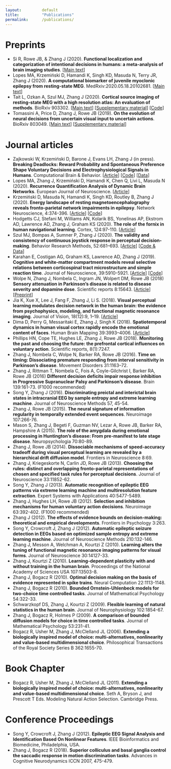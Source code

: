 ```yaml
---
layout: 		default
title: 			"Publications"
permalink: 		/publications/
---
```

# Preprints
* Si R, Rowe JB, & Zhang J (2020). **Functional localization and categorization of intentional decisions in humans: a meta-analysis of brain imaging studies**. \[[Main text](https://www.biorxiv.org/content/10.1101/2020.11.27.401208v1)\]
*  Lopes MA, Krzemiński D, Hamandi K, Singh KD, Masuda N, Terry JR, Zhang J (2020). **A computational biomarker of juvenile myoclonic epilepsy from resting-state MEG**. MedRxiv:2020.05.18.20102681. \[[Main text](https://www.medrxiv.org/content/10.1101/2020.05.18.20102681v1)\]
* Tait L, Ozkan A, Szul MJ, Zhang J (2020). **Cortical source imaging of resting-state MEG with a high resolution atlas: An evaluation of methods**. BioRxiv 903302. \[[Main text](https://www.biorxiv.org/content/10.1101/2020.01.12.903302v1)\] \[[Supplementary material](https://www.biorxiv.org/content/10.1101/2020.01.12.903302v1.supplementary-material)\] \[[Code](https://github.com/lukewtait/evaluate_inverse_methods)\]
* Tomassini A, Price D, Zhang J, Rowe JB (2019). **On the evolution of neural decisions from uncertain visual input to uncertain actions**. BioRxiv 803049. \[[Main text](https://doi.org/10.1101/803049)\] \[[Supplementary material](https://www.biorxiv.org/content/10.1101/803049v1.supplementary-material)\]


# Journal articles
* Zajkowski W, Krzemiński D, Barone J, Evans LH, Zhang J (in press). **Breaking Deadlocks: Reward Probability and Spontaneous Preference Shape Voluntary Decisions and Electrophysiological Signals in Humans**. Computational Brain & Behavior. \[[Article](https://link.springer.com/article/10.1007%2Fs42113-020-00096-6)\] \[[Code](https://github.com/ccbrain/voluntary-decision-eeg)\] \[[Data](https://doi.org/10.6084/m9.figshare.9989552.v1)\]
* Lopes MA, Zhang J, Krzemiński D, Hamandi K, Chen Q, Livi L, Masuda N (2020). **Recurrence Quantification Analysis of Dynamic Brain Networks**. European Journal of Neuroscience. \[[Article](https://doi.org/10.1111/ejn.14960)\]
* Krzemiński D, Masuda N, Hamandi K, Singh KD, Routley B, Zhang J (2020). **Energy landscape of resting magnetoencephalography reveals fronto-parietal network impairments in epilepsy**. Network Neuroscience, 4:374-396. \[[Article](https://www.mitpressjournals.org/doi/abs/10.1162/netn_a_00125)\] \[[Code](https://github.com/dokato/energy_landscape)\]
* Hodgetts CJ, Stefani M, Williams AN, Kolarik BS, Yonelinas AP, Ekstrom AD, Lawrence AD, Zhang J, Graham KS (2020). **The role of the fornix in human navigational learning**. Cortex, 124:97-110. \[[Article](https://doi.org/10.1016/j.cortex.2019.10.017)\]
* Szul MJ, Bompas A, Sumner P, Zhang J (2020). **The validity and consistency of continuous joystick response in perceptual decision-making**. Behavior Research Methods, 52:681–693. \[[Article](https://link.springer.com/article/10.3758/s13428-019-01269-3)\] \[[Code & Data](https://osf.io/6fpq4)\]
* Karahan E, Costigan AG, Graham KS, Lawrence AD, Zhang J (2019). **Cognitive and white-matter compartment models reveal selective relations between corticospinal tract microstructure and simple reaction time**. Journal of Neuroscience, 39:5910-5921. [[Article](https://doi.org/10.1523/JNEUROSCI.2954-18.2019)] \[[Code](https://github.com/esinkarahan/ATA)\]
* Wolpe N, Zhang J, Nombela C, Ingram JN, Wolpert DM, Rowe JB (2018) **Sensory attenuation in Parkinson’s disease is related to disease severity and dopamine dose**. Scientific reports 8:15643. \[[Article](https://www.nature.com/articles/s41598-018-33678-3)\] \[[Preprint](https://doi.org/10.1101/221317)\]
* Jia K, Xue X, Lee J, Fang F, Zhang J, Li S. (2018). **Visual perceptual learning modulates decision network in the human brain: the evidence from psychophysics, modeling, and functional magnetic resonance imaging**. Journal of Vision, 18(12):9, 1–19. \[[Article](https://jov.arvojournals.org/article.aspx?articleid=2715086)\]
* Dima D, Perry G, Messaritaki E, Zhang J, Singh K (2018). **Spatiotemporal dynamics in human visual cortex rapidly encode the emotional content of faces**. Human Brain Mapping 39:3993–4006. \[[Article](https://onlinelibrary.wiley.com/doi/full/10.1002/hbm.24226)\]
* Phillips HN, Cope TE, Hughes LE, Zhang J, Rowe JB (2018). **Monitoring the past and choosing the future: the prefrontal cortical influences on voluntary action**. Scientific reports, 8(1):7247.
* Zhang J, Nombela C, Wolpe N, Barker RA, Rowe JB (2016). **Time on timing: Dissociating premature responding from interval sensitivity in Parkinson’s disease**. Movement Disorders 31:1163–72.
* Zhang J, Rittman T, Nombela C, Fois A, Coyle-Gilchrist I, Barker RA, Rowe JB (2016) **Different decision deficits impair response inhibition in Progressive Supranuclear Palsy and Parkinson’s disease**. Brain 139:161-73. (F1000 recommended)
* Song Y, Zhang J (2016). **Discriminating preictal and interictal brain states in intracranial EEG by sample entropy and extreme learning machine**. Journal of Neuroscience Methods 57, 45-54.
* Zhang J, Rowe JB (2015). **The neural signature of information regularity in temporally extended event sequences**. Neuroimage 107:266-76.
* Mason S, Zhang J, Begeti F, Guzman NV, Lezar A, Rowe JB, Barker RA, Hampshire A (2015). **The role of the amygdala during emotional processing in Huntington’s disease: From pre-manifest to late stage disease**. Neuropsychologia 70:80-89.
* Zhang J, Rowe JB (2014). **Dissociable mechanisms of speed-accuracy tradeoff during visual perceptual learning are revealed by a hierarchical drift diffusion model**. Frontiers in Neuroscience 8:69.
* Zhang J, Kriegeskorte N, Carlin JD, Rowe JB (2013). **Choosing the rules: distinct and overlapping fronto-parietal representations of chosen and specified task rules for perceptual decisions**. Journal of Neuroscience 33:11852-62.
* Song Y, Zhang J (2013). **Automatic recognition of epileptic EEG patterns via extreme learning machine and multiresolution feature extraction**. Expert Systems with Applications 40:5477-5489.
* Zhang J, Hughes LH, Rowe JB (2012). **Selection and inhibition mechanisms for human voluntary action decisions**. Neuroimage 63:392-402. (F1000 recommended)
* Zhang J (2012). **The effects of evidence bounds on decision-making: theoretical and empirical developments**. Frontiers in Psychology 3:263.
* Song Y, Crowcroft J, Zhang J (2012). **Automatic epileptic seizure detection in EEGs based on optimized sample entropy and extreme learning machine**. Journal of Neuroscience Methods 210:132-146.
* Zhang J, Messon A, Welchman A, Kourtzi Z (2010). **Learning alters the tuning of functional magnetic resonance imaging patterns for visual forms**. Journal of Neuroscience 30:14127-33.
* Zhang J, Kourtzi Z (2010). **Learning-dependent plasticity with and without training in the human brain**. Proceedings of the National Academy of Sciences USA 107:13503-8.
* Zhang J, Bogacz R (2010). **Optimal decision making on the basis of evidence represented in spike trains**. Neural Computation 22:1113-1148.
* Zhang J, Bogacz R (2010). **Bounded Ornstein-Uhlenbeck models for two-choice time controlled tasks**. Journal of Mathematical Psychology 54:322-33.
* Schwarzkopf DS, Zhang J, Kourtzi Z (2009). **Flexible learning of natural statistics in the human brain**. Journal of Neurophysiology 102:1854-67.
* Zhang J, Bogacz R, Holmes P (2009). **A comparison of bounded diffusion models for choice in time controlled tasks**. Journal of Mathematical Psychology 53:231-41.
* Bogacz R, Usher M, Zhang J, McClelland JL (2006). **Extending a biologically inspired model of choice: multi-alternatives, nonlinearity and value-based multidimensional choice**. Philosophical Transactions of the Royal Society Series B 362:1655-70.


# Book Chapter

* Bogacz R, Usher M, Zhang J, McClelland JL (2011). **Extending a biologically inspired model of choice: multi-alternatives, nonlinearity and value-based multidimensional choice**. Seth A, Bryson J, and Prescott T Eds. Modeling Natural Action Selection. Cambridge Press.

# Conference Proceedings

* Song Y, Crowcroft J, Zhang J (2012). **Epileptic EEG Signal Analysis and Identification Based On Nonlinear Features**. IEEE Bioinformatics and Biomedicine, Philadelphia, USA.
* Zhang J, Bogacz R (2018). **Superior colliculus and basal ganglia control the saccadic response in motion discrimination tasks**. Advances in Cognitive Neurodynamics ICCN 2007, 475-479.
